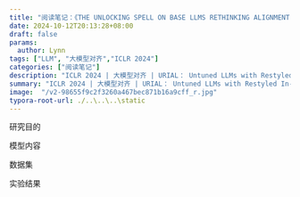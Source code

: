 ```yaml
---
title: "阅读笔记：《THE UNLOCKING SPELL ON BASE LLMS RETHINKING ALIGNMENT VIA IN-CONTEXT LEARNING》"
date: 2024-10-12T20:13:28+08:00
draft: false 
params: 
  author: Lynn
tags: ["LLM", "大模型对齐","ICLR 2024"]
categories: ["阅读笔记"]
description: "ICLR 2024 | 大模型对齐 | URIAL： Untuned LLMs with Restyled In-context ALignment（未调优LLM与重新风格化的上下文对齐）"
summary: "ICLR 2024 | 大模型对齐 | URIAL： Untuned LLMs with Restyled In-context ALignment（未调优LLM与重新风格化的上下文对齐）"
image:  "/v2-98655f9c2f3260a467bec871b16a9cff_r.jpg"
typora-root-url: ./..\..\..\static
---
```


研究目的

模型内容

数据集

实验结果
